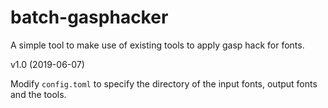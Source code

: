 # batch-gasphacker
A simple tool to make use of existing tools to apply gasp hack for fonts.

v1.0 (2019-06-07)

Modify `config.toml` to specify the directory of the input fonts, output fonts and the tools.
